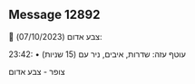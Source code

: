 ## Message 12892

🔴 צבע אדום (07/10/2023):

23:42:
• עוטף עזה: שדרות, איבים, ניר עם (15 שניות)

צופר - צבע אדום


